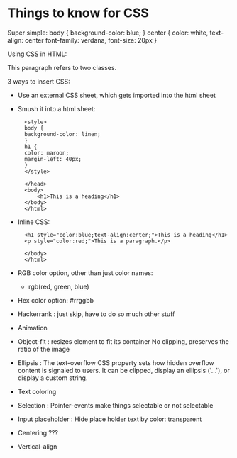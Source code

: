 
# Things to know for CSS

Super simple:
body {
    background-color: blue; 
}
center {
    color: white,
    text-align: center
    font-family: verdana, 
    font-size: 20px
}

Using CSS in HTML:
<p class="center">This paragraph refers to two classes.</p>

3 ways to insert CSS:
- Use an external CSS sheet, which gets imported into the 
html sheet  

- Smush it into a html sheet:
        <!DOCTYPE html>
        <html>
        <head>

        <style>
        body {
        background-color: linen;
        }
        h1 {
        color: maroon;
        margin-left: 40px;
        }
        </style>

        </head>
        <body>
            <h1>This is a heading</h1>
        </body>
        </html>

- Inline CSS:
        <!DOCTYPE html>
        <html>
        <body>

        <h1 style="color:blue;text-align:center;">This is a heading</h1>
        <p style="color:red;">This is a paragraph.</p>

        </body>
        </html>

- RGB color option, other than just color names:
    - rgb(red, green, blue)

- Hex color option: #rrggbb





- Hackerrank : just skip, have to do so much other stuff 
- Animation 
- Object-fit : resizes element to fit its container
No clipping, preserves the ratio of the image 
- Ellipsis : The text-overflow CSS property sets how hidden overflow content is signaled to users. It can be clipped, display an ellipsis ('…'), or display a custom string.
- Text coloring 
- Selection : Pointer-events make things selectable
or not selectable
- Input placeholder : Hide place holder text by 
color: transparent 
- Centering  ??? 
- Vertical-align 